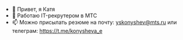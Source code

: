 - 👋 Привет, я Катя
- 👀 Работаю IT-рекрутером в МТС
- 📫 Можно присылать резюме на почту: yskonyshev@mts.ru или телеграм: https://t.me/konysheva_e
